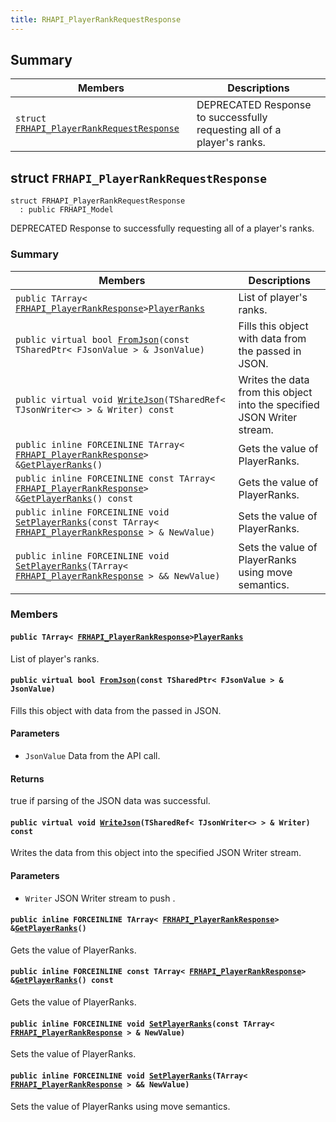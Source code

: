 ```yaml
---
title: RHAPI_PlayerRankRequestResponse
---
```


## Summary

 Members                        | Descriptions                                
--------------------------------|---------------------------------------------
`struct `[`FRHAPI_PlayerRankRequestResponse`](#structFRHAPI__PlayerRankRequestResponse) | DEPRECATED Response to successfully requesting all of a player&#39;s ranks.

## struct `FRHAPI_PlayerRankRequestResponse` <a id="structFRHAPI__PlayerRankRequestResponse"></a>

```
struct FRHAPI_PlayerRankRequestResponse
  : public FRHAPI_Model
```

DEPRECATED Response to successfully requesting all of a player&#39;s ranks.

### Summary

 Members                        | Descriptions                                
--------------------------------|---------------------------------------------
`public TArray< `[`FRHAPI_PlayerRankResponse`](RHAPI_PlayerRankResponse.md#structFRHAPI__PlayerRankResponse)` > `[`PlayerRanks`](#structFRHAPI__PlayerRankRequestResponse_1ac818b287026b56e3dd2346a1cdf1bb6d) | List of player's ranks.
`public virtual bool `[`FromJson`](#structFRHAPI__PlayerRankRequestResponse_1a5b7a6231f7c0ba5663c0a55ef5b83da4)`(const TSharedPtr< FJsonValue > & JsonValue)` | Fills this object with data from the passed in JSON.
`public virtual void `[`WriteJson`](#structFRHAPI__PlayerRankRequestResponse_1a669300810e86559df76cd4ada7699a42)`(TSharedRef< TJsonWriter<> > & Writer) const` | Writes the data from this object into the specified JSON Writer stream.
`public inline FORCEINLINE TArray< `[`FRHAPI_PlayerRankResponse`](RHAPI_PlayerRankResponse.md#structFRHAPI__PlayerRankResponse)` > & `[`GetPlayerRanks`](#structFRHAPI__PlayerRankRequestResponse_1a19dc446e7f0ed01f666cccf7b7fd6365)`()` | Gets the value of PlayerRanks.
`public inline FORCEINLINE const TArray< `[`FRHAPI_PlayerRankResponse`](RHAPI_PlayerRankResponse.md#structFRHAPI__PlayerRankResponse)` > & `[`GetPlayerRanks`](#structFRHAPI__PlayerRankRequestResponse_1af9f2a3a54c49165709f598a28f2acfa4)`() const` | Gets the value of PlayerRanks.
`public inline FORCEINLINE void `[`SetPlayerRanks`](#structFRHAPI__PlayerRankRequestResponse_1a02b7dc6e6edb418217c604fa792a7975)`(const TArray< `[`FRHAPI_PlayerRankResponse`](RHAPI_PlayerRankResponse.md#structFRHAPI__PlayerRankResponse)` > & NewValue)` | Sets the value of PlayerRanks.
`public inline FORCEINLINE void `[`SetPlayerRanks`](#structFRHAPI__PlayerRankRequestResponse_1a3203f51512261bb031bab5114df9867b)`(TArray< `[`FRHAPI_PlayerRankResponse`](RHAPI_PlayerRankResponse.md#structFRHAPI__PlayerRankResponse)` > && NewValue)` | Sets the value of PlayerRanks using move semantics.

### Members

#### `public TArray< `[`FRHAPI_PlayerRankResponse`](RHAPI_PlayerRankResponse.md#structFRHAPI__PlayerRankResponse)` > `[`PlayerRanks`](#structFRHAPI__PlayerRankRequestResponse_1ac818b287026b56e3dd2346a1cdf1bb6d) <a id="structFRHAPI__PlayerRankRequestResponse_1ac818b287026b56e3dd2346a1cdf1bb6d"></a>

List of player's ranks.

#### `public virtual bool `[`FromJson`](#structFRHAPI__PlayerRankRequestResponse_1a5b7a6231f7c0ba5663c0a55ef5b83da4)`(const TSharedPtr< FJsonValue > & JsonValue)` <a id="structFRHAPI__PlayerRankRequestResponse_1a5b7a6231f7c0ba5663c0a55ef5b83da4"></a>

Fills this object with data from the passed in JSON.

#### Parameters
* `JsonValue` Data from the API call.

#### Returns
true if parsing of the JSON data was successful.

#### `public virtual void `[`WriteJson`](#structFRHAPI__PlayerRankRequestResponse_1a669300810e86559df76cd4ada7699a42)`(TSharedRef< TJsonWriter<> > & Writer) const` <a id="structFRHAPI__PlayerRankRequestResponse_1a669300810e86559df76cd4ada7699a42"></a>

Writes the data from this object into the specified JSON Writer stream.

#### Parameters
* `Writer` JSON Writer stream to push .

#### `public inline FORCEINLINE TArray< `[`FRHAPI_PlayerRankResponse`](RHAPI_PlayerRankResponse.md#structFRHAPI__PlayerRankResponse)` > & `[`GetPlayerRanks`](#structFRHAPI__PlayerRankRequestResponse_1a19dc446e7f0ed01f666cccf7b7fd6365)`()` <a id="structFRHAPI__PlayerRankRequestResponse_1a19dc446e7f0ed01f666cccf7b7fd6365"></a>

Gets the value of PlayerRanks.

#### `public inline FORCEINLINE const TArray< `[`FRHAPI_PlayerRankResponse`](RHAPI_PlayerRankResponse.md#structFRHAPI__PlayerRankResponse)` > & `[`GetPlayerRanks`](#structFRHAPI__PlayerRankRequestResponse_1af9f2a3a54c49165709f598a28f2acfa4)`() const` <a id="structFRHAPI__PlayerRankRequestResponse_1af9f2a3a54c49165709f598a28f2acfa4"></a>

Gets the value of PlayerRanks.

#### `public inline FORCEINLINE void `[`SetPlayerRanks`](#structFRHAPI__PlayerRankRequestResponse_1a02b7dc6e6edb418217c604fa792a7975)`(const TArray< `[`FRHAPI_PlayerRankResponse`](RHAPI_PlayerRankResponse.md#structFRHAPI__PlayerRankResponse)` > & NewValue)` <a id="structFRHAPI__PlayerRankRequestResponse_1a02b7dc6e6edb418217c604fa792a7975"></a>

Sets the value of PlayerRanks.

#### `public inline FORCEINLINE void `[`SetPlayerRanks`](#structFRHAPI__PlayerRankRequestResponse_1a3203f51512261bb031bab5114df9867b)`(TArray< `[`FRHAPI_PlayerRankResponse`](RHAPI_PlayerRankResponse.md#structFRHAPI__PlayerRankResponse)` > && NewValue)` <a id="structFRHAPI__PlayerRankRequestResponse_1a3203f51512261bb031bab5114df9867b"></a>

Sets the value of PlayerRanks using move semantics.


